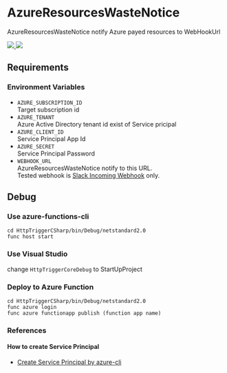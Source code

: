 # AzureResourcesWasteNotice
AzureResourcesWasteNotice notify Azure payed resources to WebHookUrl

<a href="https://portal.azure.com/#create/Microsoft.Template/uri/https%3A%2F%2Fraw.githubusercontent.com%2Fkheiakiyama%2FAzureResourcesWasteNotice%2Fmaster%2Fazuredeploy.json" target="_blank">
  <img src="http://azuredeploy.net/deploybutton.png"/>
</a>
<a href="http://armviz.io/#/?load=https%3A%2F%2Fraw.githubusercontent.com%2Fkheiakiyama%2FAzureResourcesWasteNotice%2Fmaster%2Fazuredeploy.json" target="_blank">
  <img src="http://armviz.io/visualizebutton.png"/>
</a>

## Requirements
### Environment Variables

- `AZURE_SUBSCRIPTION_ID`  
Target subscription id
- `AZURE_TENANT`  
Azure Active Directory tenant id exist of Service pricipal
- `AZURE_CLIENT_ID`  
Service Principal App Id
- `AZURE_SECRET`  
Service Principal Password
- `WEBHOOK_URL`  
AzureResourcesWasteNotice notify to this URL.  
Tested webhook is [Slack Incoming Webhook](https://api.slack.com/incoming-webhooks) only.

## Debug

### Use azure-functions-cli

```
cd HttpTriggerCSharp/bin/Debug/netstandard2.0
func host start
```

### Use Visual Studio

change `HttpTriggerCoreDebug` to StartUpProject 

### Deploy to Azure Function

```
cd HttpTriggerCSharp/bin/Debug/netstandard2.0
func azure login
func azure functionapp publish (function app name)
```

### References
#### How to create Service Principal
- [Create Service Principal by azure-cli](https://docs.microsoft.com/en-us/cli/azure/ad/sp?view=azure-cli-latest#az_ad_sp_create_for_rbac) 

